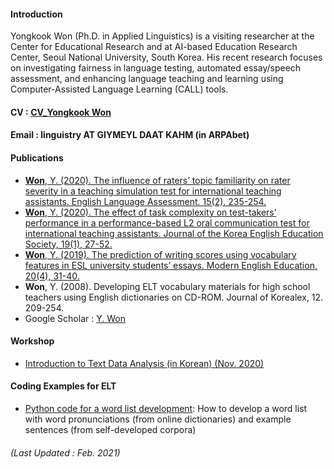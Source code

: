 
#### Introduction 
Yongkook Won (Ph.D. in Applied Linguistics) is a visiting researcher at the Center for Educational Research and at AI-based Education Research Center, Seoul National University, South Korea. His recent research focuses on investigating fairness in language testing, automated essay/speech assessment, and enhancing language teaching and learning using Computer-Assisted Language Learning (CALL) tools.  
#### CV : [CV_Yongkook Won](https://drive.google.com/file/d/1HvaawBzlBvii8Jc6vn78sOuS-cExvmU0/view?usp=sharing)
#### Email : linguistry AT GIYMEYL DAAT KAHM (in ARPAbet)

#### Publications  
+ [**Won**, Y. (2020). The influence of raters’ topic familiarity on rater severity in a teaching simulation test for international teaching assistants. English Language Assessment. 15(2). 235-254.](https://www.kci.go.kr/kciportal/ci/sereArticleSearch/ciSereArtiView.kci?sereArticleSearchBean.artiId=ART002660677)  
+ [**Won**, Y. (2020). The effect of task complexity on test-takers’ performance in a performance-based L2 oral communication test for international teaching assistants. Journal of the Korea English Education Society, 19(1), 27-52.](https://www.kci.go.kr/kciportal/ci/sereArticleSearch/ciSereArtiView.kci?sereArticleSearchBean.artiId=ART002559997)  
+ [**Won**, Y. (2019). The prediction of writing scores using vocabulary features in ESL university students’ essays. Modern English Education, 20(4), 31-40.](https://www.kci.go.kr/kciportal/ci/sereArticleSearch/ciSereArtiView.kci?sereArticleSearchBean.artiId=ART002526263)  
+ **Won**, Y. (2008). Developing ELT vocabulary materials for high school teachers using English dictionaries on CD-ROM. Journal of Korealex, 12. 209-254. 
+ Google Scholar : [Y. Won](https://scholar.google.com/citations?user=DPPmVCkAAAAJ&hl=en&authuser=1) 


#### Workshop  
+ [Introduction to Text Data Analysis (in Korean) (Nov. 2020)](https://youtube.com/playlist?list=PLEiZtveAYKFnU9fqjneGyYCroMH8hzoNP)

#### Coding Examples for ELT
+ [Python code for a word list development](https://github.com/linguistry/Python4Linguistics/blob/main/01_Add_pronun_sent_git.ipynb): How to develop a word list with word pronunciations (from online dictionaries) and example sentences (from self-developed corpora)

###### (Last Updated : Feb. 2021)
